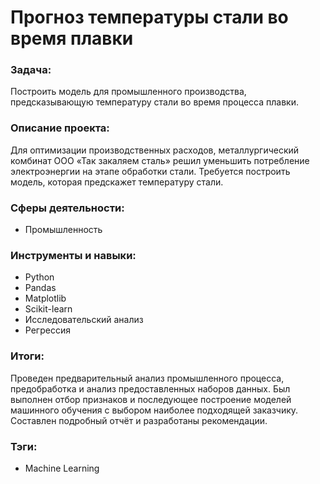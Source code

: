 # Прогноз температуры стали во время плавки
### Задача:
Построить модель для промышленного производства, предсказывающую температуру стали во время процесса плавки.
### Описание проекта:
Для оптимизации производственных расходов, металлургический комбинат ООО «Так закаляем сталь» решил уменьшить потребление электроэнергии на этапе обработки стали. Требуется построить модель, которая предскажет температуру стали.
### Сферы деятельности:
* Промышленность
### Инструменты и навыки: 
* Python
* Pandas
* Matplotlib
* Scikit-learn
* Исследовательский анализ
* Регрессия
### Итоги: 
Проведен предварительный анализ промышленного процесса, предобработка и анализ предоставленных наборов данных.
Был выполнен отбор признаков и последующее построение моделей машинного обучения с выбором наиболее подходящей заказчику. Составлен подробный отчёт и разработаны рекомендации.
### Тэги:
* Machine Learning
